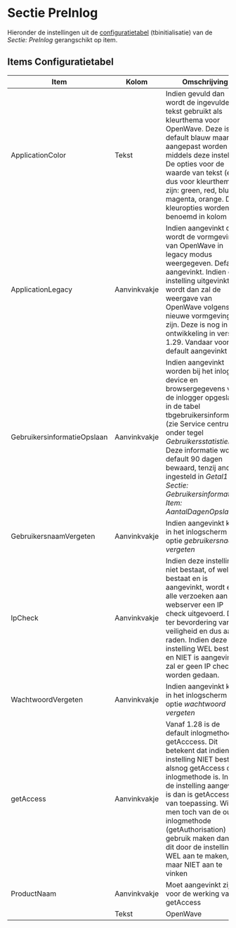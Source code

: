 # Sectie PreInlog

Hieronder de instellingen uit de [configuratietabel](README.md) (tbinitialisatie) van de _Sectie: PreInlog_ gerangschikt op item.

## Items Configuratietabel

| Item                        | Kolom        | Omschrijving                                                            |
|-----------------------------|--------------|-------------------------------------------------------------------------|
| ApplicationColor            | Tekst        | Indien gevuld dan wordt de ingevulde tekst gebruikt als kleurthema voor OpenWave. Deze is default blauw maar kan aangepast worden middels deze instelling. De opties voor de waarde van tekst (en dus voor kleurthema's) zijn: green, red, blue, magenta, orange. De kleuropties worden benoemd in kolom _Info_ |
| ApplicationLegacy           | Aanvinkvakje | Indien aangevinkt dan wordt de vormgeving van OpenWave in legacy modus weergegeven. Default aangevinkt. Indien de instelling uitgevinkt wordt dan zal de weergave van OpenWave volgens nieuwe vormgeving zijn. Deze is nog in ontwikkeling in versie 1.29. Vandaar voor nu default aangevinkt |
| GebruikersinformatieOpslaan | Aanvinkvakje | Indien aangevinkt worden bij het inloggen device en browsergegevens van de inlogger opgeslagen in de tabel tbgebruikersinformatie (zie Service centrum onder tegel _Gebruikersstatistieken_). Deze informatie wordt default 90 dagen bewaard, tenzij anders ingesteld in _Getal1_ van _Sectie: Gebruikersinformatie Item: AantalDagenOpslaan_ |
| GebruikersnaamVergeten      | Aanvinkvakje | Indien aangevinkt komt in het inlogscherm de optie _gebruikersnaam vergeten_ |
| IpCheck                     | Aanvinkvakje | Indien deze instelling niet bestaat, of wel bestaat en is aangevinkt, wordt er bij alle verzoeken aan de webserver een IP check uitgevoerd. Dit is ter bevordering van de veiligheid en dus aan te raden. Indien deze instelling WEL bestaat en NIET is aangevinkt, zal er geen IP check worden gedaan. |
| WachtwoordVergeten          | Aanvinkvakje | Indien aangevinkt komt in het inlogscherm de optie _wachtwoord vergeten_ |
| getAccess                   | Aanvinkvakje | Vanaf 1.28 is de default inlogmethode getAcccess. Dit betekent dat indien de instelling NIET bestaat, alsnog getAccess de inlogmethode is. Indien de instelling aangevinkt is dan is getAccess ook van toepassing. Wil men toch van de oude inlogmethode (getAuthorisation) gebruik maken dan kan dit door de instelling WEL aan te maken, maar NIET aan te vinken |
| ProductNaam                 | Aanvinkvakje | Moet aangevinkt zijn voor de werking van getAccess                      |
|                             | Tekst        | OpenWave                                                                |
